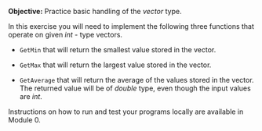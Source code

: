 **Objective:** Practice basic handling of the *vector* type.

In this exercise you will need to implement the following three functions
that operate on given *int* - type vectors.

  * `GetMin` that will return the smallest value stored in the vector.

  * `GetMax` that will return the largest value stored in the vector.

  * `GetAverage` that will return the average of the values stored in the
    vector. The returned value will be of *double* type, even though
    the input values are *int*.

Instructions on how to run and test your programs locally are available
in Module 0.
